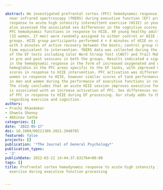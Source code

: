 ---
abstract: We investigated prefrontal cortex (PFC) hemodynamic response, through functional
  near infrared spectroscopy (fNIRS) during executive function (EF) processing in
  response to acute high intensity intermittent exercise (HIIE) in young adults. We
  also assessed the associated sex differences in the cognitive scores and related
  PFC hemodynamic functions in response to HIIE. 49 young healthy adult participants
  (32 women, 17 men) were randomly assigned to either control or HIIE intervention
  groups. HIIE group participants performed 4 × 4 minutes of HIIE on cycle ergometer
  with 3 minutes of active recovery between the bouts; control group relaxed for the
  time equivalent to intervention. fNIRS data was collected during the performance
  of the EF tests including Color Word Stroop Test (CWST) and Trail Making Test (TMT)
  in pre and post sessions in both the groups. Results indicated a significant change
  in the hemodynamic response in the form of increased oxygenated and decreased deoxygenated
  hemoglobin in the PFC areas specific to the EF tasks, with improved CWST and TMT
  scores in response to HIIE intervention. PFC activation was different in men and
  women in response to HIIE, however similar scores of task performance were observed
  in men and women during the performance of executive functions in response to HIIE.
  The study concludes that an acute HIIE session improves executive function which
  is associated with an increase activation of PFC. Sex differences exist in the activation
  of PFC in response to HIIE during EF processing. Our study adds to the current evidence
  regarding exercise and cognition.
authors:
- Prachi Khandekar
- Shweta Shenoy
- Abhinav Sathe
categories: []
date: '2022-05-17'
doi: 10.1080/00221309.2022.2048785
featured: false
projects: []
publication: '*The Journal of General Psychology*'
publication_types:
- '2'
publishDate: 2022-03-22 14:44:37.631764+00:00
tags: []
title: Prefrontal cortex hemodynamic response to acute high intensity intermittent
  exercise during executive function processing

---
